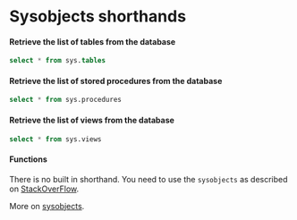 # Sysobjects shorthands

#### Retrieve the list of tables from the database

```sql
select * from sys.tables
```

#### Retrieve the list of stored procedures from the database

```sql
select * from sys.procedures
```

#### Retrieve the list of views from the database

```sql
select * from sys.views
```

#### Functions
There is no built in shorthand. You need to use the `sysobjects` as described on [StackOverFlow](https://stackoverflow.com/a/468780/7584952).

More on [sysobjects](https://github.com/MirzaLeka/SQLCourse/blob/master/SQL-Server/sysobjects.md).
